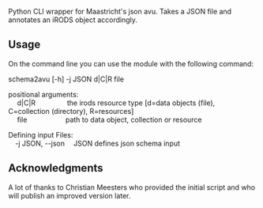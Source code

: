 Python CLI wrapper for Maastricht's json avu.
Takes a JSON file and annotates an iRODS object accordingly.


## Usage


On the command line you can use the module with the following command:

schema2avu [-h] -j JSON d|C|R file

positional arguments:\
&emsp; d|C|R &emsp;&emsp;&emsp;&emsp; the irods resource type [d=data objects (file), C=collection (directory), R=resources]\
&emsp;  file &emsp;&emsp;&emsp;&emsp;&emsp; path to data object, collection or resource

Defining input Files:\
&emsp;-j JSON, --json &emsp;JSON  defines json schema input


## Acknowledgments
A lot of thanks to Christian Meesters who provided the initial script and who will publish an improved 
version later.